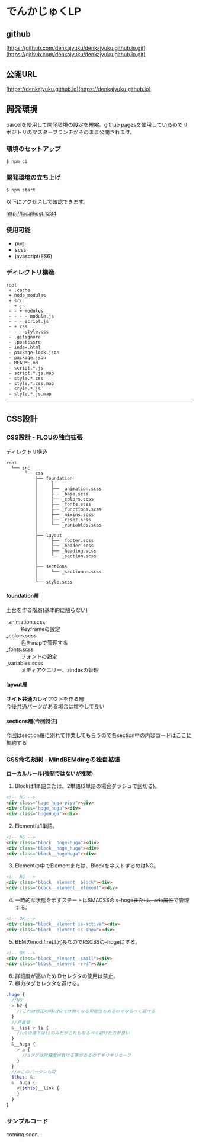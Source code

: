 # でんかじゅくLP

## github

[https://github.com/denkajyuku/denkajyuku.github.io.git](https://github.com/denkajyuku/denkajyuku.github.io.git)

## 公開URL

[https://denkajyuku.github.io](https://denkajyuku.github.io)

## 開発環境

parcelを使用して開発環境の設定を短縮。github pagesを使用しているのでリポジトリのマスターブランチがそのまま公開されます。

### 環境のセットアップ

```
$ npm ci
```

### 開発環境の立ち上げ

```
$ npm start
```

以下にアクセスして確認できます。

[http://localhost:1234](http://localhost:1234)

### 使用可能

- pug
- scss
- javascript(ES6)

### ディレクトリ構造

```
root
 + .cache
 + node_modules
 + src
 - + js
 - - + modules
 - - - - module.js
 - - - script.js
 - + css
 - - - style.css
 - .gitignore
 - .postcssrc
 - index.html
 - package-lock.json
 - package.json
 - README.md
 - script.*.js
 - script.*.js.map
 - style.*.css
 - style.*.css.map
 - style.*.js
 - style.*.js.map
```

***
## CSS設計

### CSS設計 - FLOUの独自拡張
ディレクトリ構造
```
root
  └── src
       └── css
           ├── foundation
           │     │
           │     ├── _animation.scss
           │     ├── _base.scss
           │     ├── _colors.scss
           │     ├── _fonts.scss
           │     ├── _functions.scss
           │     ├── _mixins.scss
           │     ├── _reset.scss
           │     └── _variables.scss
           │
           ├── layout
           │     ├── _footer.scss
           │     ├── _header.scss
           │     ├── _heading.scss
           │     └── _section.scss
           │
           ├── sections
           │     └── _section○○.scss
           │
           └── style.scss
```

#### foundation層
土台を作る階層(基本的に触らない)
<dl>
  <dt>_animation.scss</dt>
  <dd>Keyframeの設定</dd>
  <dt>_colors.scss</dt>
  <dd>色をmapで管理する</dd>
  <dt>_fonts.scss</dt>
  <dd>フォントの設定</dd>
  <dt>_variables.scss</dt>
  <dd>メディアクエリー、zindexの管理</dd>
</dl>

#### layout層
**サイト共通**のレイアウトを作る層  
今後共通パーツがある場合は増やして良い

#### sections層(今回特注)
今回はsection毎に別れて作業してもらうので各section中の内容コードはここに集約する

### CSS命名規則 - MindBEMdingの独自拡張
**ローカルルール(強制ではないが推奨)**
1. Blockは1単語または、2単語(2単語の場合ダッシュで区切る)。
```html
<!-- NG -->
<div class="hoge-huga-piyo"><div>
<div class="hoge_huga"><div>
<div class="hogeHuga"><div>
```
2. Elementは1単語。
```html
<!-- NG -->
<div class="block__hoge-huga"><div>
<div class="block__hoge_huga"><div>
<div class="block__hogeHuga"><div>
```
3. Elementの中でElementまたは、BlockをネストするのはNG。
```html
<!-- NG -->
<div class="block__element__block"><div>
<div class="block__element__element"><div>
```
4. 一時的な状態を示すステートはSMACSSのis-hoge~~または、aria属性~~で管理する。
```html
<!-- OK -->
<div class="block__element is-active"><div>
<div class="block__element is-show"><div>
```
5. BEMのmodifireは冗長なのでRSCSSの-hogeにする。
```html
<!-- OK -->
<div class="block__element -small"><div>
<div class="block__element -red"><div>
```
6. 詳細度が高いためIDセレクタの使用は禁止。
6. 極力タグセレクタを避ける。
```scss
.hoge {
  //NG
  > h2 {
    //これは修正の時にh2では無くなる可能性もあるのでなるべく避ける
  }
  //非推奨
  &__list > li {
    //ulの直下はliのみだがこれもなるべく避けた方が良い
  }
  &__huga {
    > a {
      //aタグは詳細度が負ける事があるのでギリギリセーフ
    }
  }
  //※このパータンも可
  $this: &;
  &__huga {
    #{$this}__link {
    }
  }
}
```
### サンプルコード
coming soon...

<!--
```html
<section class="hoge">
  <h1 class="hoge__title">タイトル1</h1>
  <p class="hoge__text">テキスト1</p>
  <ul class="hoge__list">
    <li class="hoge__item">
      <section class="hoge-card is-new">
        <h2 class="hoge-card__title">タイトル2</h2>
        <p class="hoge-card__text">テキスト2</p>
        <a class="hoge-card__link" href="/" aria-label="○○についての続きを読む">続きを読む</a>
        <div class="hoge-card__img"><img src="/sample.png" alt=""></div>
      </section>
    </li>
    <li class="hoge__item">
      <section class="hoge-card">
        <h2 class="hoge-card__title -small">タイトル2</h2>
        <p class="hoge-card__text">テキスト2</p>
        <a class="hoge-card__link" href="/" aria-label="○○についての続きを読む">続きを読む</a>
        <div class="hoge-card__img"><img src="/sample.png" alt=""></div>
      </section>
    </li>
    <li class="hoge__item">
      <section class="hoge-card">
        <h2 class="hoge-card__title">タイトル2</h2>
        <p class="hoge-card__text">テキスト2</p>
        <a class="hoge-card__link" href="/" aria-label="○○についての続きを読む">続きを読む</a>
        <div class="hoge-card__img"><img src="/sample.png" alt=""></div>
      </section>
    </li>
  </ul>
</section>
```

```scss
.hoge {
  $this: &;
  &__title {

  }
  &__text {

  }
  &__list {

  }
  &__item {

  }
}

.hoge-card {
  $this: &;
  &__title {

  }
  &__text {
  }
  &__link {
  }
  &__img {
    > img {

    }
  }
}
``` -->